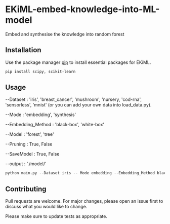 # EKiML-embed-knowledge-into-ML-model
Embed and synthesise the knowledge into random forest 

## Installation

Use the package manager [pip](https://pip.pypa.io/en/stable/) to install essential packages for EKiML.

```bash
pip install scipy, scikit-learn
```

## Usage

--Dataset : 'iris', 'breast_cancer', 'mushroom', 'nursery, 'cod-rna', 'sensorless', 'mnist' (or you can add your own data into load_data.py).

--Mode : 'embedding', 'synthesis'

--Embedding_Method : 'black-box', 'white-box'

--Model : 'forest', 'tree'

--Pruning : True, False

--SaveModel : True, False

--output : './model/'

```python
python main.py --Dataset iris -- Mode embedding --Embedding_Method black-box --Model forest
```

## Contributing

Pull requests are welcome. For major changes, please open an issue first to discuss what you would like to change.

Please make sure to update tests as appropriate.


